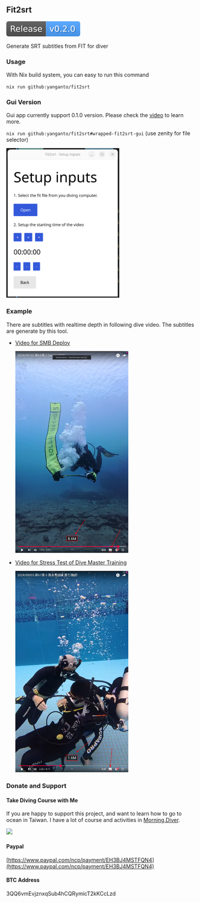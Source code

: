 Fit2srt
---
![Release](./.github/badges/release.svg)

Generate SRT subtitles from FIT for diver

### Usage
With Nix build system, you can easy to run this command

`nix run github:yanganto/fit2srt`


### Gui Version
Gui app currently support 0.1.0 version.
Please check the [video](https://youtu.be/UW_9R-bM__Q) to learn more.

`nix run github:yanganto/fit2srt#wrapped-fit2srt-gui` (use zenity for file selector)

<img src="https://github.com/yanganto/fit2srt/raw/readme/assets/gui.png" width="300">

### Example
There are subtitles with realtime depth in following dive video.  The subtitles are generate by this tool.
- [Video for SMB Deploy](https://www.youtube.com/watch?v=ro4Y1-1ny4M)

  <a href="https://www.youtube.com/watch?v=ro4Y1-1ny4M"><img src="https://github.com/yanganto/fit2srt/raw/readme/assets/demo.png" width="300"></a>
- [Video for Stress Test of Dive Master Training](https://www.youtube.com/watch?v=gxGQsMdCE8Q)

  <a href="https://www.youtube.com/watch?v=gxGQsMdCE8Q"><img src="https://github.com/yanganto/fit2srt/raw/readme/assets/demo2.png" width="300"></a>

### Donate and Support
#### Take Diving Course with Me
If you are happy to support this project, and want to learn how to go to ocean in Taiwan.
I have a lot of course and activities in [Morning.Diver](https://morning.diver.best/en/).

<a href="https://morning.diver.best/en/" ><img src="https://morning.diver.best/img/logo.webp" width="50"></a>

#### Paypal
[https://www.paypal.com/ncp/payment/EH3BJ4MSTFQN4](https://www.paypal.com/ncp/payment/EH3BJ4MSTFQN4)
#### BTC Address 
3QQ6vmEvjznxqSub4hCQRymicT2kKCcLzd
